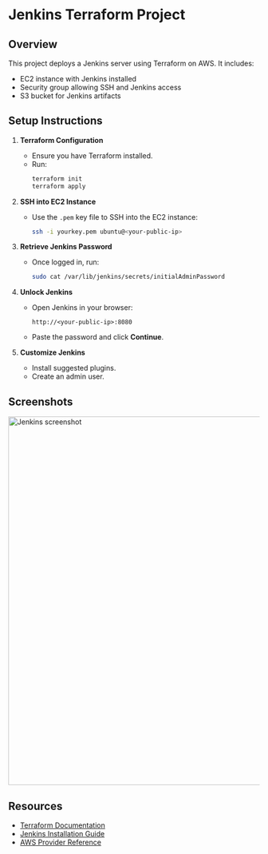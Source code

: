 # Jenkins Terraform Project

## Overview
This project deploys a Jenkins server using Terraform on AWS. It includes:
- EC2 instance with Jenkins installed
- Security group allowing SSH and Jenkins access
- S3 bucket for Jenkins artifacts

## Setup Instructions
1. **Terraform Configuration**
   - Ensure you have Terraform installed.
   - Run:
     ```bash
     terraform init
     terraform apply
     ```

2. **SSH into EC2 Instance**
   - Use the `.pem` key file to SSH into the EC2 instance:
     ```bash
     ssh -i yourkey.pem ubuntu@<your-public-ip>
     ```

3. **Retrieve Jenkins Password**
   - Once logged in, run:
     ```bash
     sudo cat /var/lib/jenkins/secrets/initialAdminPassword
     ```

4. **Unlock Jenkins**
   - Open Jenkins in your browser:
     ```
     http://<your-public-ip>:8080
     ```
   - Paste the password and click **Continue**.

5. **Customize Jenkins**
   - Install suggested plugins.
   - Create an admin user.

## Screenshots
<img width="1645" height="738" alt="Jenkins screenshot" src="https://github.com/user-attachments/assets/c1c1f7dd-5e4d-4396-be59-8269a5c16d76" />







## Resources
- [Terraform Documentation](https://www.terraform.io/docs)
- [Jenkins Installation Guide](https://www.jenkins.io/doc/book/installing/linux/)
- [AWS Provider Reference](https://registry.terraform.io/providers/hashicorp/aws/latest/docs)


